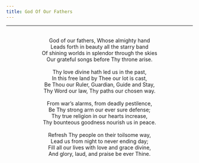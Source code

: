 ```yaml
---
title: God Of Our Fathers
---
```


---
<center>
<br/>
God of our fathers, Whose almighty hand<br/>
Leads forth in beauty all the starry band<br/>
Of shining worlds in splendor through the skies<br/>
Our grateful songs before Thy throne arise.<br/>
<br/>
Thy love divine hath led us in the past,<br/>
In this free land by Thee our lot is cast,<br/>
Be Thou our Ruler, Guardian, Guide and Stay,<br/>
Thy Word our law, Thy paths our chosen way.<br/>
<br/>
From war’s alarms, from deadly pestilence,<br/>
Be Thy strong arm our ever sure defense;<br/>
Thy true religion in our hearts increase,<br/>
Thy bounteous goodness nourish us in peace.<br/>
<br/>
Refresh Thy people on their toilsome way,<br/>
Lead us from night to never ending day;<br/>
Fill all our lives with love and grace divine,<br/>
And glory, laud, and praise be ever Thine.<br/>

</center>